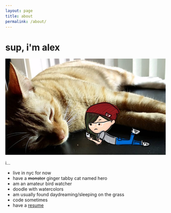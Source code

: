 ```yaml
---
layout: page
title: about
permalink: /about/
---
```


# sup, i'm alex

![me](/img/aboutme.png)

i...

* live in nyc for now
* have a <s>monster</s> ginger tabby cat named hero
* am an amateur bird watcher
* doodle with watercolors
* am usually found daydreaming/sleeping on the grass
* code sometimes
* have a <a href="https://gist.github.com/zhangoose/0aa0cd10f5c8faa39ce585154bfacfe9" target="_blank">resume</a>

